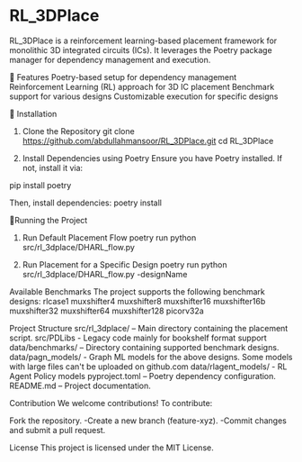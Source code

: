 # RL_3DPlace
RL_3DPlace is a reinforcement learning-based placement framework for monolithic 3D integrated circuits (ICs). It leverages the Poetry package manager for dependency management and execution.

📌 Features
Poetry-based setup for dependency management
Reinforcement Learning (RL) approach for 3D IC placement
Benchmark support for various designs
Customizable execution for specific designs

🚀 Installation
1. Clone the Repository
git clone https://github.com/abdullahmansoor/RL_3DPlace.git
cd RL_3DPlace


2. Install Dependencies using Poetry
Ensure you have Poetry installed. If not, install it via:

pip install poetry

Then, install dependencies:
poetry install



🏃Running the Project
1. Run Default Placement Flow
poetry run python src/rl_3dplace/DHARL_flow.py

2. Run Placement for a Specific Design
poetry run python src/rl_3dplace/DHARL_flow.py -designName <designName>

Available Benchmarks
The project supports the following benchmark designs:
rlcase1
muxshifter4
muxshifter8
muxshifter16
muxshifter16b
muxshifter32
muxshifter64
muxshifter128
picorv32a

Project Structure
src/rl_3dplace/ – Main directory containing the placement script.
src/PDLibs - Legacy code mainly for bookshelf format support
data/benchmarks/ – Directory containing supported benchmark designs.
data/pagn_models/ - Graph ML models for the above designs. Some models with large files can't be uploaded on github.com
data/rlagent_models/ - RL Agent Policy models
pyproject.toml – Poetry dependency configuration.
README.md – Project documentation.


Contribution
We welcome contributions! To contribute:

Fork the repository.
-Create a new branch (feature-xyz).
-Commit changes and submit a pull request.

License
This project is licensed under the MIT License.
